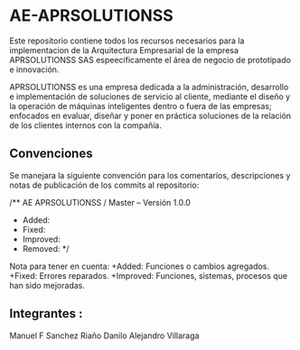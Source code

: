 # AE-APRSOLUTIONSS
Este repositorio contiene todos los recursos necesarios para la implementacion de la Arquitectura Empresarial de la empresa APRSOLUTIONSS SAS espeecificamente el área de negocio de prototipado e innovación.

APRSOLUTIONSS es una empresa dedicada a la administración, desarrollo e implementación de soluciones de servicio al cliente, mediante el diseño y la operación de máquinas inteligentes dentro o fuera de las empresas; enfocados en evaluar, diseñar y poner en práctica soluciones de la relación de los clientes internos con la compañía.


Convenciones
------------------------------------------------------
Se manejara la siguiente convención para los comentarios, descripciones y notas de publicación de los commits al repositorio:

/** AE APRSOLUTIONSS / Master – Versión 1.0.0

 * Added: 
 * Fixed: 
 * Improved: 
 * Removed: 
 */
 
Nota para tener en cuenta:
+Added: Funciones o cambios agregados.
+Fixed: Errores reparados.
+Improved: Funciones, sistemas, procesos que han sido mejoradas.


Integrantes : 
-------------------------------------
   Manuel F Sanchez Riaño
   Danilo Alejandro Villaraga
